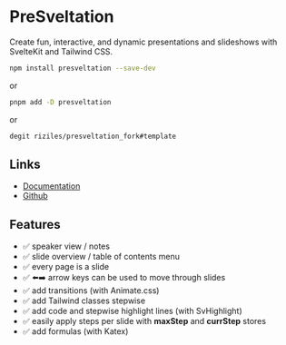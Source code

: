 # PreSveltation

Create fun, interactive, and dynamic presentations and slideshows with SvelteKit and Tailwind CSS.

```bash
npm install presveltation --save-dev
```

or

```bash
pnpm add -D presveltation
```

or

```bash
degit riziles/presveltation_fork#template
```

## Links
- [Documentation](https://presveltation.vercel.app/)
- [Github](https://github.com/bennymi/presveltation)

## Features

- ✅ speaker view / notes
- ✅ slide overview / table of contents menu
- ✅ every page is a slide
- ✅ ⬅️➡️ arrow keys can be used to move through slides
- ✅ add transitions (with Animate.css)
- ✅ add Tailwind classes stepwise
- ✅ add code and stepwise highlight lines (with SvHighlight)
- ✅ easily apply steps per slide with **maxStep** and **currStep** stores
- ✅ add formulas (with Katex)

